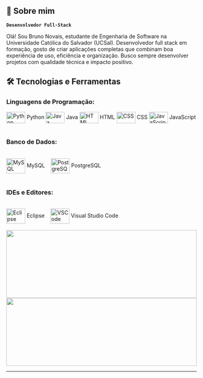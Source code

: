 ## 🚀 Sobre mim

**`Desenvolvedor Full-Stack`**

Olá! Sou Bruno Novais, estudante de Engenharia de Software na Universidade Católica do Salvador (UCSal). Desenvolvedor full stack em formação, gosto de criar aplicações completas que combinam boa experiência de uso, eficiência e organização. Busco sempre desenvolver projetos com qualidade técnica e impacto positivo.

## 🛠️ Tecnologias e Ferramentas

### Linguagens de Programação:

<div style="display: inline_block">
  <img align="center" alt="Python" height="30" width="50" src="https://cdn.jsdelivr.net/gh/devicons/devicon@latest/icons/python/python-original.svg" /> Python
  <img align="center" alt="Java" height="30" width="50" src="https://cdn.jsdelivr.net/gh/devicons/devicon@latest/icons/java/java-original.svg" /> Java
  <img align="center" alt="HTML" height="30" width="50" src="https://cdn.jsdelivr.net/gh/devicons/devicon@latest/icons/html5/html5-original.svg" /> HTML
  <img align="center" alt="CSS" height="30" width="50" src="https://cdn.jsdelivr.net/gh/devicons/devicon@latest/icons/css3/css3-original.svg" /> CSS
   <img align="center" alt="JavaScript" height="30" width="50" src="https://cdn.jsdelivr.net/gh/devicons/devicon@latest/icons/javascript/javascript-original.svg" /> JavaScript
</div><br/>

### Banco de Dados:

<div style="display: inline_block"><br>
  <img align="center" alt="MySQL" height="40" width="50" src="https://cdn.jsdelivr.net/gh/devicons/devicon@latest/icons/mysql/mysql-original.svg" /> MySQL
  &nbsp;&nbsp;
  <img align="center" alt="PostgreSQL" height="40" width="50" src="https://cdn.jsdelivr.net/gh/devicons/devicon@latest/icons/postgresql/postgresql-plain.svg" /> PostgreSQL
</div><br/>

### IDEs e Editores:

<div style="display: inline_block"><br>
  <img align="center" alt="Eclipse" height="40" width="50" src="https://cdn.jsdelivr.net/gh/devicons/devicon@latest/icons/eclipse/eclipse-original.svg" /> Eclipse
  &nbsp;&nbsp;
  <img align="center" alt="VSCode" height="40" width="50" src="https://cdn.jsdelivr.net/gh/devicons/devicon@latest/icons/vscode/vscode-original.svg" /> Visual Studio Code
</div><br/>


 <div align="center">
  <img height="180em" width="100%" src="https://github-readme-stats.vercel.app/api?username=brunonvsdev&show_icons=true&theme=tokyonight"/>
  <br/>
  <img height="180em" width="100%" src="https://github-readme-stats.vercel.app/api/top-langs/?username=brunonvsdev&layout=compact&theme=tokyonight"/>
</div>


---
